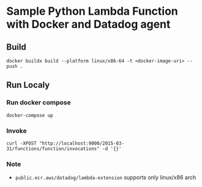 # Sample Python Lambda Function with Docker and Datadog agent

## Build
```
docker buildx build --platform linux/x86-64 -t <docker-image-uri> --push .
```

## Run Localy
### Run docker compose
```
docker-compose up
```

### Invoke
```
curl -XPOST "http://localhost:9000/2015-03-31/functions/function/invocations" -d '{}'
```

### Note

* `public.ecr.aws/datadog/lambda-extension` supports only linux/x86 arch